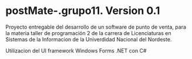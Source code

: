 # postMate-.grupo11. Version 0.1
Proyecto entregable del desarrollo de un software de punto de venta, para la materia taller de programación 2 de la carrera de Licenciaturas en Sistemas de la Informacion de la  Univerdidad Nacional del Nordeste.

Utilizacion del UI framework Windows Forms .NET con C#
